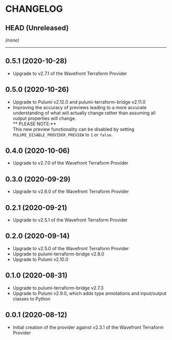 CHANGELOG
=========

## HEAD (Unreleased)
_(none)_

---

## 0.5.1 (2020-10-28)
* Upgrade to v2.7.1 of the Wavefront Terraform Provider

## 0.5.0 (2020-10-26)
* Upgrade to Pulumi v2.12.0 and pulumi-terraform-bridge v2.11.0
* Improving the accuracy of previews leading to a more accurate understanding of what will actually change rather than assuming all output properties will change.  
  ** PLEASE NOTE:**  
  This new preview functionality can be disabled by setting `PULUMI_DISABLE_PROVIDER_PREVIEW` to `1` or `false`.

## 0.4.0 (2020-10-06)
* Upgrade to v2.7.0 of the Wavefront Terraform Provider

## 0.3.0 (2020-09-29)
* Upgrade to v2.6.0 of the Wavefront Terraform Provider

## 0.2.1 (2020-09-21)
* Upgrade to v2.5.1 of the Wavefront Terraform Provider

## 0.2.0 (2020-09-14)
* Upgrade to v2.5.0 of the Wavefront Terraform Provider
* Upgrade to pulumi-terraform-bridge v2.8.0
* Upgrade to Pulumi v2.10.0

## 0.1.0 (2020-08-31)
* Upgrade to pulumi-terraform-bridge v2.7.3
* Upgrade to Pulumi v2.9.0, which adds type annotations and input/output classes to Python

## 0.0.1 (2020-08-12)
* Initial creation of the provider against v2.3.1 of the Wavefront Terraform Provider
